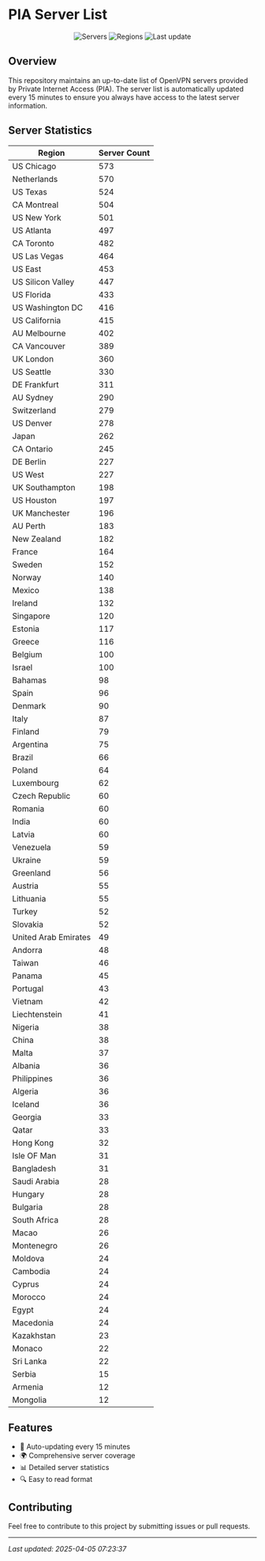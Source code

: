 # PIA Server List

<div align="center">

![Servers](https://img.shields.io/badge/servers-14,604-blue)
![Regions](https://img.shields.io/badge/regions-97-blue)
![Last update](https://img.shields.io/badge/Last_Updated-April_5_2025_02:23_EST-blue)

</div>

## Overview
This repository maintains an up-to-date list of OpenVPN servers provided by Private Internet Access (PIA). The server list is automatically updated every 15 minutes to ensure you always have access to the latest server information.

## Server Statistics
| Region | Server Count |
|--------|--------------|
| US Chicago                     | 573          |
| Netherlands                    | 570          |
| US Texas                       | 524          |
| CA Montreal                    | 504          |
| US New York                    | 501          |
| US Atlanta                     | 497          |
| CA Toronto                     | 482          |
| US Las Vegas                   | 464          |
| US East                        | 453          |
| US Silicon Valley              | 447          |
| US Florida                     | 433          |
| US Washington DC               | 416          |
| US California                  | 415          |
| AU Melbourne                   | 402          |
| CA Vancouver                   | 389          |
| UK London                      | 360          |
| US Seattle                     | 330          |
| DE Frankfurt                   | 311          |
| AU Sydney                      | 290          |
| Switzerland                    | 279          |
| US Denver                      | 278          |
| Japan                          | 262          |
| CA Ontario                     | 245          |
| DE Berlin                      | 227          |
| US West                        | 227          |
| UK Southampton                 | 198          |
| US Houston                     | 197          |
| UK Manchester                  | 196          |
| AU Perth                       | 183          |
| New Zealand                    | 182          |
| France                         | 164          |
| Sweden                         | 152          |
| Norway                         | 140          |
| Mexico                         | 138          |
| Ireland                        | 132          |
| Singapore                      | 120          |
| Estonia                        | 117          |
| Greece                         | 116          |
| Belgium                        | 100          |
| Israel                         | 100          |
| Bahamas                        | 98           |
| Spain                          | 96           |
| Denmark                        | 90           |
| Italy                          | 87           |
| Finland                        | 79           |
| Argentina                      | 75           |
| Brazil                         | 66           |
| Poland                         | 64           |
| Luxembourg                     | 62           |
| Czech Republic                 | 60           |
| Romania                        | 60           |
| India                          | 60           |
| Latvia                         | 60           |
| Venezuela                      | 59           |
| Ukraine                        | 59           |
| Greenland                      | 56           |
| Austria                        | 55           |
| Lithuania                      | 55           |
| Turkey                         | 52           |
| Slovakia                       | 52           |
| United Arab Emirates           | 49           |
| Andorra                        | 48           |
| Taiwan                         | 46           |
| Panama                         | 45           |
| Portugal                       | 43           |
| Vietnam                        | 42           |
| Liechtenstein                  | 41           |
| Nigeria                        | 38           |
| China                          | 38           |
| Malta                          | 37           |
| Albania                        | 36           |
| Philippines                    | 36           |
| Algeria                        | 36           |
| Iceland                        | 36           |
| Georgia                        | 33           |
| Qatar                          | 33           |
| Hong Kong                      | 32           |
| Isle OF Man                    | 31           |
| Bangladesh                     | 31           |
| Saudi Arabia                   | 28           |
| Hungary                        | 28           |
| Bulgaria                       | 28           |
| South Africa                   | 28           |
| Macao                          | 26           |
| Montenegro                     | 26           |
| Moldova                        | 24           |
| Cambodia                       | 24           |
| Cyprus                         | 24           |
| Morocco                        | 24           |
| Egypt                          | 24           |
| Macedonia                      | 24           |
| Kazakhstan                     | 23           |
| Monaco                         | 22           |
| Sri Lanka                      | 22           |
| Serbia                         | 15           |
| Armenia                        | 12           |
| Mongolia                       | 12           |

## Features
- 🔄 Auto-updating every 15 minutes
- 🌍 Comprehensive server coverage
- 📊 Detailed server statistics
- 🔍 Easy to read format

## Contributing
Feel free to contribute to this project by submitting issues or pull requests.

---
*Last updated: 2025-04-05 07:23:37*
